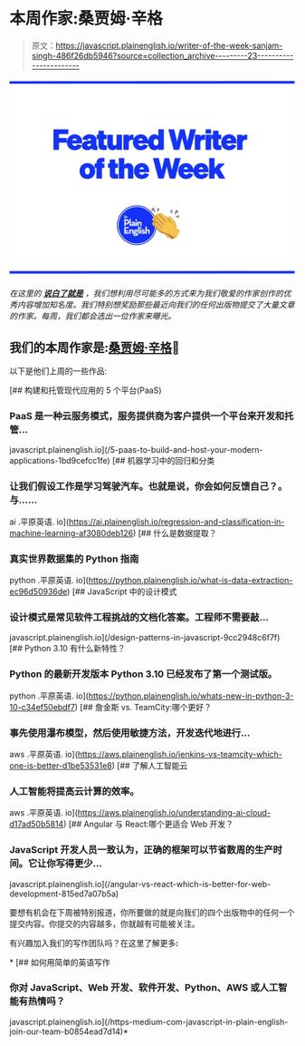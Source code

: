 # 本周作家:桑贾姆·辛格

> 原文：<https://javascript.plainenglish.io/writer-of-the-week-sanjam-singh-486f26db5946?source=collection_archive---------23----------------------->

![](img/424e9f774c4772306ed63071aba29679.png)

*在这里的* [***说白了就是***](https://plainenglish.io/) *，我们想利用尽可能多的方式来为我们敬爱的作家创作的优秀内容增加知名度。我们特别想奖励那些最近向我们的任何出版物提交了大量文章的作家。每周，我们都会选出一位作家来曝光。*

## 我们的本周作家是:[桑贾姆·辛格](https://medium.com/u/70bc1ef71f70?source=post_page-----486f26db5946--------------------------------)🎉

以下是他们上周的一些作品:

[](/5-paas-to-build-and-host-your-modern-applications-1bd9cefcc1fe) [## 构建和托管现代应用的 5 个平台(PaaS)

### PaaS 是一种云服务模式，服务提供商为客户提供一个平台来开发和托管…

javascript.plainenglish.io](/5-paas-to-build-and-host-your-modern-applications-1bd9cefcc1fe) [](https://ai.plainenglish.io/regression-and-classification-in-machine-learning-af3080deb126) [## 机器学习中的回归和分类

### 让我们假设工作是学习驾驶汽车。也就是说，你会如何反馈自己？。与……

ai .平原英语. io](https://ai.plainenglish.io/regression-and-classification-in-machine-learning-af3080deb126) [](https://python.plainenglish.io/what-is-data-extraction-ec96d50936de) [## 什么是数据提取？

### 真实世界数据集的 Python 指南

python .平原英语. io](https://python.plainenglish.io/what-is-data-extraction-ec96d50936de) [](/design-patterns-in-javascript-9cc2948c6f7f) [## JavaScript 中的设计模式

### 设计模式是常见软件工程挑战的文档化答案。工程师不需要敲…

javascript.plainenglish.io](/design-patterns-in-javascript-9cc2948c6f7f) [](https://python.plainenglish.io/whats-new-in-python-3-10-c34ef50ebdf7) [## Python 3.10 有什么新特性？

### Python 的最新开发版本 Python 3.10 已经发布了第一个测试版。

python .平原英语. io](https://python.plainenglish.io/whats-new-in-python-3-10-c34ef50ebdf7) [](https://aws.plainenglish.io/jenkins-vs-teamcity-which-one-is-better-d1be53531e8) [## 詹金斯 vs. TeamCity:哪个更好？

### 事先使用瀑布模型，然后使用敏捷方法，开发迭代地进行…

aws .平原英语. io](https://aws.plainenglish.io/jenkins-vs-teamcity-which-one-is-better-d1be53531e8) [](https://aws.plainenglish.io/understanding-ai-cloud-d17ad50b5814) [## 了解人工智能云

### 人工智能将提高云计算的效率。

aws .平原英语. io](https://aws.plainenglish.io/understanding-ai-cloud-d17ad50b5814) [](/angular-vs-react-which-is-better-for-web-development-815ed7a07b5a) [## Angular 与 React:哪个更适合 Web 开发？

### JavaScript 开发人员一致认为，正确的框架可以节省数周的生产时间。它让你写得更少…

javascript.plainenglish.io](/angular-vs-react-which-is-better-for-web-development-815ed7a07b5a) 

要想有机会在下周被特别报道，你所要做的就是向我们的四个出版物中的任何一个提交内容。你提交的内容越多，你就越有可能被关注。

有兴趣加入我们的写作团队吗？在这里了解更多[](/https-medium-com-javascript-in-plain-english-join-our-team-b0854ead7d14)**:**

*[](/https-medium-com-javascript-in-plain-english-join-our-team-b0854ead7d14) [## 如何用简单的英语写作

### 你对 JavaScript、Web 开发、软件开发、Python、AWS 或人工智能有热情吗？

javascript.plainenglish.io](/https-medium-com-javascript-in-plain-english-join-our-team-b0854ead7d14)*